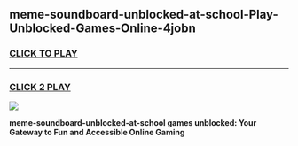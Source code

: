 
## meme-soundboard-unblocked-at-school-Play-Unblocked-Games-Online-4jobn
<h3>
<a href="https://premium76.site?title=meme-soundboard-unblocked-at-school&ref=25A">CLICK TO PLAY</a></h3>
<hr>

<h3>
<a href="https://premium76.site?title=meme-soundboard-unblocked-at-school&ref=25A">CLICK 2 PLAY</a>
  
</h3>

<a href="https://premium76.site?title=meme-soundboard-unblocked-at-school&ref=25A"><img src="https://clearcache.store/games.png"></a>


**meme-soundboard-unblocked-at-school games unblocked: Your Gateway to Fun and Accessible Online Gaming**
